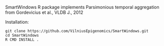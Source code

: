 SmartWindows R package implements Parsimonious temporal aggregation from Gordevicius et al., VLDB J., 2012

Installation:

```
git clone https://github.com/VilniusEpigenomics/SmartWindows.git
cd SmartWindows
R CMD INSTALL .
```

